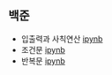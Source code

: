 ## 백준
- 입출력과 사칙연산 [ipynb](https://github.com/kbjung/coding_test/blob/main/baekjoon/b_ex01.ipynb)
- 조건문 [ipynb](https://github.com/kbjung/coding_test/blob/main/baekjoon/b_ex02.ipynb)
- 반복문 [ipynb](https://github.com/kbjung/coding_test/blob/main/baekjoon/b_ex03.ipynb)
